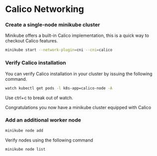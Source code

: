 # Calico Networking

### Create a single-node minikube cluster

Minikube offers a built-in Calico implementation, this is a quick way to checkout Calico features.

```bash
minikube start --network-plugin=cni --cni=calico
```

### Verify Calico installation
You can verify Calico installation in your cluster by issuing the following command.

```bash
watch kubectl get pods -l k8s-app=calico-node -A
```
Use ctrl+c to break out of watch.

Congratulations you now have a minikube cluster equipped with Calico

### Add an additional worker node

```bash
minikube node add
```
Verify nodes using the following command

```bash
minikube node list
```
